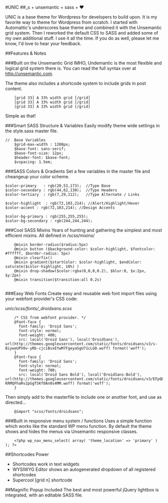#UNIC
##_s + unsemantic + sass + ♥

UNIC is a base theme for Wordpress for developers to build upon. It is my favorite way to theme for Wordpress from scratch. I started with Automattic's underscores base theme and combined it with the Unsemantic grid system. Then I reworked the default CSS to SASS and added some of my own additional stuff. I use it all the time. If you do as well, please let me know, I'd love to hear your feedback.

##Features & Notes


###Built on the Unsemantic Grid
IMHO, Undemantic is the most flexible and logical grid system there is. You can read the full syntax over at http://unsemantic.com.

The theme also includes a shortcode system to include grids in post content.

````
    [grid 33] A 33% width grid [/grid]
	[grid 33] A 33% width grid [/grid]
	[grid 33] A 33% width grid [/grid]
````

Simple as that!

###Smart SASS Structure & Variables
Easily modify theme wide settings in the style.sass master file.

````
//	Base Variables
	$grid-max-width	: 1200px;
	$base-font: sans-serif;
	$base-font-size: 12px;
	$header-font: $base-font;
	$vspacing: 1.5em;
````

###SASS Colors & Gradients
Set a few variables in the master file and cheangeup your color scheme.

````
$color-primary   : rgb(20,53,173);  //Type Base
$color-secondary : rgb(44,62,130);  //Type Headers
$color-tertiary  : rgb(7,29,112);   //Type Alternate / Links

$color-highlight  : rgb(72,103,214); //Alert/Highlight/Hover
$color-accent : rgb(72,103,214); //Design Accents

$color-bg-primary : rgb(255,255,255);
$color-bg-secondary : rgb(244,244,244);
````

###Cool SASS Mixins
Years of hunting and gathering the simplest and most efficient mixins. All defined in /scss/mixins/

````
    @mixin border-radius($radius:5px)
	@mixin button ($background-color: $color-highlight, $fontcolor: #ffffff, $border-radius: 5px)
	@mixin clearfix()
	@mixin gradient($startColor: $color-highlight, $endColor: saturate($color-highlight, 10%) ) 
	@mixin drop-shadow($color:rgba(0,0,0,0.2), $blur:0, $x:2px, $y:2px)
	@mixin transition($transition:all 0.2s)
	
````

###Easy Web Fonts
Create easy and reusable web font import files using your webfont provider's CSS code:

*unic/scss/fonts/_droidsans.scss*
    
````	
	/* CSS from webfont provider. */
    @font-face {
	  font-family: 'Droid Sans';
	  font-style: normal;
	  font-weight: 400;
	  src: local('Droid Sans'), local('DroidSans'), url(http://themes.googleusercontent.com/static/fonts/droidsans/v3/s-BiyweUPV0v-yRb-cjciBsxEYwM7FgeyaSgU71cLG0.woff) format('woff');
	}
	@font-face {
	  font-family: 'Droid Sans';
	  font-style: normal;
	  font-weight: 700;
	  src: local('Droid Sans Bold'), local('DroidSans-Bold'), url(http://themes.googleusercontent.com/static/fonts/droidsans/v3/EFpQQyG9GqCrobXxL-KRMQFhaRv2pGgT5Kf0An0s4MM.woff) format('woff');
	}
````

Then simply add to the masterfile to include one or another font, and use as directed...

````
	@import "scss/fonts/droidsans";
````

###Built in responsive menu system / functions
Uses a simple function which works like the standard WP menu function. By default the theme shows and hides the menus via Unsemantic responsive classes.

````
	<?php wp_nav_menu_select( array( 'theme_location' => 'primary' ) ); ?>
````


##Shortcodes Power
* Shortcodes work in text widgets
* WYSIWYG Editor shows an autogenerated dropdown of all registered shortcodes
* Supercool [grid n] shortcode

##Magnific Popup Included
The best and most powerful jQuery lightbox is integrated, with an editable SASS file.